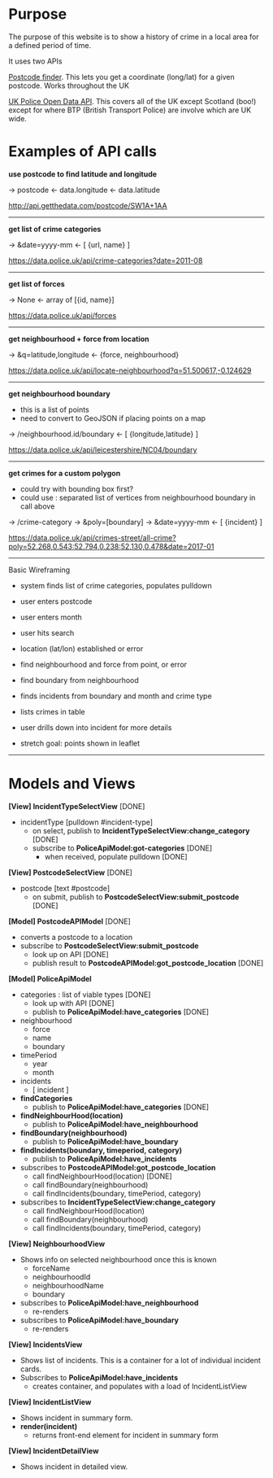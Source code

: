 Purpose
=======
The purpose of this website is to show a history of crime in a local area for a defined period of time.

It uses two APIs

[Postcode finder](https://www.getthedata.com/postcode/). This lets you get a coordinate (long/lat) for a given postcode. Works throughout the UK

[UK Police Open Data API](https://data.police.uk/docs/). This covers all of the UK except Scotland (boo!) except for where BTP (British Transport Police) are involve which are UK wide.

Examples of API calls
=====================

**use postcode to find latitude and longitude**

-> postcode
<- data.longitude
<- data.latitude

http://api.getthedata.com/postcode/SW1A+1AA

-----
**get list of crime categories**

-> &date=yyyy-mm
<- [ {url, name} ]

https://data.police.uk/api/crime-categories?date=2011-08

-----
**get list of forces**

-> None
<- array of [{id, name}]

https://data.police.uk/api/forces

-----

**get neighbourhood + force from location**

-> &q=latitude,longitude
<- {force, neighbourhood}

https://data.police.uk/api/locate-neighbourhood?q=51.500617,-0.124629

-----

**get neighbourhood boundary**

- this is a list of points
- need to convert to GeoJSON if placing points on a map

-> /neighbourhood.id/boundary
<- [ {longitude,latitude} ]

https://data.police.uk/api/leicestershire/NC04/boundary

-----

**get crimes for a custom polygon**

- could try with bounding box first?
- could use : separated list of vertices from neighbourhood boundary in call above

-> /crime-category
-> &poly=[boundary]
-> &date=yyyy-mm
<- [ {incident} ]

https://data.police.uk/api/crimes-street/all-crime?poly=52.268,0.543:52.794,0.238:52.130,0.478&date=2017-01

_____


Basic Wireframing

- system finds list of crime categories, populates pulldown


- user enters postcode
- user enters month
- user hits search


- location (lat/lon) established or error
- find neighbourhood and force from point, or error
- find boundary from neighbourhood
- finds incidents from boundary and month and crime type
- lists crimes in table
- user drills down into incident for more details
- stretch goal: points shown in leaflet

_____

Models and Views
================

**[View] IncidentTypeSelectView** [DONE]
- incidentType [pulldown #incident-type]
  - on select, publish to **IncidentTypeSelectView:change_category** [DONE]
  - subscribe to **PoliceApiModel:got-categories** [DONE]
    - when received, populate pulldown [DONE]

**[View] PostcodeSelectView** [DONE]
- postcode [text #postcode]
  - on submit, publish to **PostcodeSelectView:submit_postcode** [DONE]

**[Model] PostcodeAPIModel** [DONE]
- converts a postcode to a location
- subscribe to **PostcodeSelectView:submit_postcode**
  - look up on API [DONE]
  - publish result to **PostcodeAPIModel:got_postcode_location** [DONE]

**[Model] PoliceApiModel**
- categories : list of viable types [DONE]
  - look up with API [DONE]
  - publish to **PoliceApiModel:have_categories** [DONE]
- neighbourhood
  - force
  - name
  - boundary
- timePeriod
  - year
  - month
- incidents
  - [ incident ]
- **findCategories**
  - publish to **PoliceApiModel:have_categories** [DONE]
- **findNeighbourHood(location)**
  - publish to **PoliceApiModel:have_neighbourhood**
- **findBoundary(neighbourhood)**
  - publish to **PoliceApiModel:have_boundary**
- **findIncidents(boundary, timeperiod, category)**
  - publish to **PoliceApiModel:have_incidents**
- subscribes to **PostcodeAPIModel:got_postcode_location**
  - call findNeighbourHood(location) [DONE]
  - call findBoundary(neighbourhood)
  - call findIncidents(boundary, timePeriod, category)
- subscribes to **IncidentTypeSelectView:change_category**
  - call findNeighbourHood(location)
  - call findBoundary(neighbourhood)
  - call findIncidents(boundary, timePeriod, category)



**[View] NeighbourhoodView**
- Shows info on selected neighbourhood once this is known
  - forceName
  - neighbourhoodId
  - neighbourhoodName
  - boundary
- subscribes to **PoliceApiModel:have_neighbourhood**
  - re-renders
- subscribes to **PoliceApiModel:have_boundary**
  - re-renders

**[View] IncidentsView**
- Shows list of incidents. This is a container for a lot of individual incident cards.
- Subscribes to **PoliceApiModel:have_incidents**
  - creates container, and populates with a load of IncidentListView

**[View] IncidentListView**
- Shows incident in summary form.
- **render(incident)**
  - returns front-end element for incident in summary form

**[View] IncidentDetailView**
- Shows incident in detailed view.
